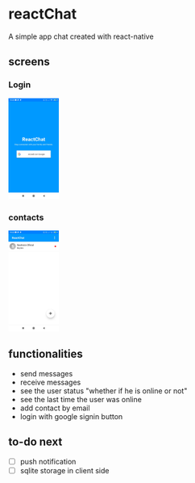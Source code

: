 # reactChat

A simple app chat created with react-native

## screens

### Login
<img src="https://github.com/GuilhermeGuerra4/reactChat/blob/master/images/signin.jpg?raw=true&v=100" width="100px" height="200px">

### contacts
<img src="https://github.com/GuilhermeGuerra4/reactChat/blob/master/images/contacts_message.jpg?raw=true&v=100" width="100px" height="200px">

##  functionalities

- send messages
- receive messages
- see the user status "whether if he is online or not"
- see the last time the user was online
- add contact by email
- login with google signin button


## to-do next

- [ ] push notification
- [ ] sqlite storage in client side